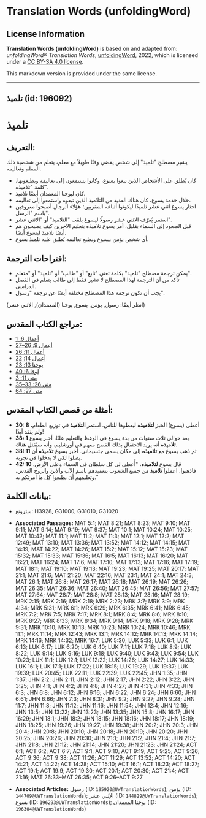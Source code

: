 # Translation Words (unfoldingWord)

## License Information

**Translation Words (unfoldingWord)** is based on and adapted from: _unfoldingWord® Translation Words_, [unfoldingWord](https://unfoldingword.org/utw), 2022, which is licensed under a [CC BY-SA 4.0 license](https://creativecommons.org/licenses/by-sa/4.0/legalcode.en).

This markdown version is provided under the same license.



--------------------------------

## تلميذ (id: 196092)

تلميذ
=====

التعريف:
--------

يشير مصطلح "تلميذ" إلى شخص يقضي وقتًا طويلاً مع معلم، يتعلم من شخصية ذلك المعلم وتعاليمه.

* كان يُطلق على الأشخاص الذين تبعوا يسوع، وكانوا يستمعون إلى تعاليمه ويطيعونها، كلمة "تلاميذه".
* كان ليوحنا المعمدان أيضًا تلاميذ.
* خلال خدمة يسوع، كان هناك العديد من التلاميذ الذين تبعوه واستمعوا إلى تعاليمه.
* اختار يسوع اثني عشر تلميذًا ليكونوا أتباعه المقربين؛ هؤلاء الرجال أصبحوا معروفين باسم "الرسل".
* استمر يُعرّف الاثني عشر رسولًا ليسوع بلقب "التلاميذ" أو "الاثني عشر".
* قبل الصعود إلى السماء بقليل، أمر يسوع تلاميذه بتعليم الآخرين كيف يصبحون هم أيضًا تلاميذ ليسوع أيضًا.
* أي شخص يؤمن بيسوع ويطيع تعاليمه يُطلق عليه تلميذ يسوع.

اقتراحات الترجمة:
-----------------

* يمكن ترجمة مصطلح "تلميذ" بكلمة تعني "تابع" أو "طالب" أو "تلميذ" أو "متعلم".
* تأكد من أن الترجمة لهذا المصطلح لا تشير فقط إلى طالب يتعلم في الفصل الدراسي.
* يجب أن تكون ترجمة هذا المصطلح مختلفة أيضًا عن ترجمة "رسول".

(انظر أيضًا: رسول, يؤمن, يسوع, يوحنا (المعمدان), الاثني عشر)

مراجع الكتاب المقدس:
--------------------

* [أعمال 6: 1](https://ref.ly/Acts6:1)
* [أعمال 9: 26–27](https://ref.ly/Acts9:26-Acts9:27)
* [أعمال 11: 26](https://ref.ly/Acts11:26)
* [أعمال 14: 22](https://ref.ly/Acts14:22)
* [يوحنا 13: 23](https://ref.ly/John13:23)
* [لوقا 6: 40](https://ref.ly/Luke6:40)
* [متى 11: 3](https://ref.ly/Matt11:3)
* [متى 26: 33–35](https://ref.ly/Matt26:33-Matt26:35)
* [متى 27: 64](https://ref.ly/Matt27:64)

أمثلة من قصص الكتاب المقدس:
---------------------------

* **30: 8** أعطى (يسوع) الخبز **لتلاميذه** ليعطوها للناس. استمر **التلاميذ** في توزيع الطعام، ولم ينفد أبدًا!
* **38: 1** بعد حوالي ثلاث سنوات من بدء يسوع في الوعظ والتعليم علنًا، أخبر يسوع **تلاميذه** أنه يريد الاحتفال بذلك الفصح معهم في أورشليم، وأنه سيُقتل هناك.
* **38: 11** ثم ذهب يسوع مع **تلاميذه** إلى مكان يسمى جثسيماني. أخبر يسوع **تلاميذه** أن يصلوا لكي لا يدخلوا في تجربة.
* **42: 10** قال يسوع **لتلاميذه**، "أُعطي لي كل سلطان في السماء وعلى الأرض. فاذهبوا، اعملوا **تلاميذ** من جميع الشعوب بتعميدهم باسم الآب والابن والروح القدس، وتعليمهم أن يطيعوا كل ما أمرتكم به."

بيانات الكلمة:
--------------

* سترونغ: H3928, G31000, G31010, G31020

* **Associated Passages:** MAT 5:1; MAT 8:21; MAT 8:23; MAT 9:10; MAT 9:11; MAT 9:14; MAT 9:19; MAT 9:37; MAT 10:1; MAT 10:24; MAT 10:25; MAT 10:42; MAT 11:1; MAT 11:2; MAT 11:3; MAT 12:1; MAT 12:2; MAT 12:49; MAT 13:10; MAT 13:36; MAT 13:52; MAT 14:12; MAT 14:15; MAT 14:19; MAT 14:22; MAT 14:26; MAT 15:2; MAT 15:12; MAT 15:23; MAT 15:32; MAT 15:33; MAT 15:36; MAT 16:5; MAT 16:13; MAT 16:20; MAT 16:21; MAT 16:24; MAT 17:6; MAT 17:10; MAT 17:13; MAT 17:16; MAT 17:19; MAT 18:1; MAT 19:10; MAT 19:13; MAT 19:23; MAT 19:25; MAT 20:17; MAT 21:1; MAT 21:6; MAT 21:20; MAT 22:16; MAT 23:1; MAT 24:1; MAT 24:3; MAT 26:1; MAT 26:8; MAT 26:17; MAT 26:18; MAT 26:19; MAT 26:26; MAT 26:35; MAT 26:36; MAT 26:40; MAT 26:45; MAT 26:56; MAT 27:57; MAT 27:64; MAT 28:7; MAT 28:8; MAT 28:13; MAT 28:16; MAT 28:19; MRK 2:15; MRK 2:16; MRK 2:18; MRK 2:23; MRK 3:7; MRK 3:9; MRK 4:34; MRK 5:31; MRK 6:1; MRK 6:29; MRK 6:35; MRK 6:41; MRK 6:45; MRK 7:2; MRK 7:5; MRK 7:17; MRK 8:1; MRK 8:4; MRK 8:6; MRK 8:10; MRK 8:27; MRK 8:33; MRK 8:34; MRK 9:14; MRK 9:18; MRK 9:28; MRK 9:31; MRK 10:10; MRK 10:13; MRK 10:23; MRK 10:24; MRK 10:46; MRK 11:1; MRK 11:14; MRK 12:43; MRK 13:1; MRK 14:12; MRK 14:13; MRK 14:14; MRK 14:16; MRK 14:32; MRK 16:7; LUK 5:30; LUK 5:33; LUK 6:1; LUK 6:13; LUK 6:17; LUK 6:20; LUK 6:40; LUK 7:11; LUK 7:18; LUK 8:9; LUK 8:22; LUK 9:14; LUK 9:16; LUK 9:18; LUK 9:40; LUK 9:43; LUK 9:54; LUK 10:23; LUK 11:1; LUK 12:1; LUK 12:22; LUK 14:26; LUK 14:27; LUK 14:33; LUK 16:1; LUK 17:1; LUK 17:22; LUK 18:15; LUK 19:29; LUK 19:37; LUK 19:39; LUK 20:45; LUK 22:11; LUK 22:39; LUK 22:45; JHN 1:35; JHN 1:37; JHN 2:2; JHN 2:11; JHN 2:12; JHN 2:17; JHN 2:22; JHN 3:22; JHN 3:25; JHN 4:1; JHN 4:2; JHN 4:8; JHN 4:27; JHN 4:31; JHN 4:33; JHN 6:3; JHN 6:8; JHN 6:12; JHN 6:16; JHN 6:22; JHN 6:24; JHN 6:60; JHN 6:61; JHN 6:66; JHN 7:3; JHN 8:31; JHN 9:2; JHN 9:27; JHN 9:28; JHN 11:7; JHN 11:8; JHN 11:12; JHN 11:16; JHN 11:54; JHN 12:4; JHN 12:16; JHN 13:5; JHN 13:22; JHN 13:23; JHN 13:35; JHN 15:8; JHN 16:17; JHN 16:29; JHN 18:1; JHN 18:2; JHN 18:15; JHN 18:16; JHN 18:17; JHN 18:19; JHN 18:25; JHN 19:26; JHN 19:27; JHN 19:38; JHN 20:2; JHN 20:3; JHN 20:4; JHN 20:8; JHN 20:10; JHN 20:18; JHN 20:19; JHN 20:20; JHN 20:25; JHN 20:26; JHN 20:30; JHN 21:1; JHN 21:2; JHN 21:4; JHN 21:7; JHN 21:8; JHN 21:12; JHN 21:14; JHN 21:20; JHN 21:23; JHN 21:24; ACT 6:1; ACT 6:2; ACT 6:7; ACT 9:1; ACT 9:10; ACT 9:19; ACT 9:25; ACT 9:26; ACT 9:36; ACT 9:38; ACT 11:26; ACT 11:29; ACT 13:52; ACT 14:20; ACT 14:21; ACT 14:22; ACT 14:28; ACT 15:10; ACT 16:1; ACT 18:23; ACT 18:27; ACT 19:1; ACT 19:9; ACT 19:30; ACT 20:1; ACT 20:30; ACT 21:4; ACT 21:16; MAT 26:33–MAT 26:35; ACT 9:26–ACT 9:27
* **Associated Articles:** رسول (ID: `195920@UWTranslationWords`); يؤمن (ID: `144709@UWTranslationWords`); الإثني عشر (ID: `144829@UWTranslationWords`); يسوع (ID: `196293@UWTranslationWords`); يوحنا المعمدان (ID: `196304@UWTranslationWords`)

